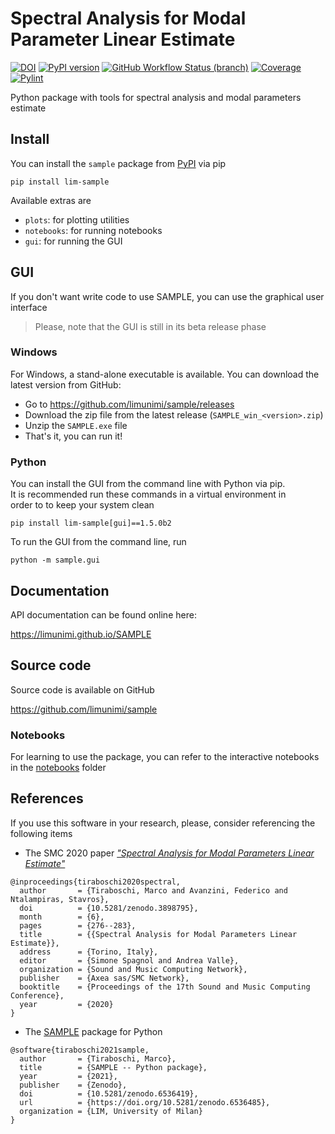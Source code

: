 # Spectral Analysis for Modal Parameter Linear Estimate
[![DOI](https://zenodo.org/badge/342648141.svg)](https://zenodo.org/badge/latestdoi/342648141)
[![PyPI version](https://badge.fury.io/py/lim-sample.svg)](https://badge.fury.io/py/lim-sample)
[![GitHub Workflow Status (branch)](https://img.shields.io/github/workflow/status/limunimi/sample/main/main?event=push)](https://github.com/limunimi/sample/actions?query=workflow%3Amain)
[![Coverage](https://gist.githubusercontent.com/chromaticisobar/fb3ce2e55493c80839ca8985d0c38146/raw/lim-sample-coverage-badge.svg)](https://github.com/limunimi/sample/actions?query=workflow%3Amain)
[![Pylint](https://gist.githubusercontent.com/chromaticisobar/fb3ce2e55493c80839ca8985d0c38146/raw/lim-sample-pylint-badge.svg)](https://github.com/limunimi/sample/actions?query=workflow%3Amain)

Python package with tools for spectral analysis and modal parameters estimate

## Install
You can install the `sample` package from [PyPI](https://pypi.org/project/lim-sample) via pip

```
pip install lim-sample
```

Available extras are
 - `plots`: for plotting utilities
 - `notebooks`: for running notebooks
 - `gui`: for running the GUI

## GUI
If you don't want write code to use SAMPLE,
you can use the graphical user interface

> Please, note that the GUI is still in its beta release phase

### Windows
For Windows, a stand-alone executable is available. You can download the
latest version from GitHub:

 - Go to https://github.com/limunimi/sample/releases
 - Download the zip file from the latest release (`SAMPLE_win_<version>.zip`)
 - Unzip the `SAMPLE.exe` file
 - That's it, you can run it!

### Python
You can install the GUI from the command line with Python via pip.  
It is recommended run these commands in a virtual environment in  
order to to keep your system clean

```
pip install lim-sample[gui]==1.5.0b2
```

To run the GUI from the command line, run

```
python -m sample.gui
```

## Documentation
API documentation can be found online here:

https://limunimi.github.io/SAMPLE

## Source code
Source code is available on GitHub

https://github.com/limunimi/sample

### Notebooks
For learning to use the package, you can refer to the interactive
notebooks in the [notebooks](https://github.com/limunimi/sample/tree/master/notebooks) folder

## References
If you use this software in your research, please, consider referencing the following items
 - The SMC 2020 paper [_"Spectral Analysis for Modal Parameters Linear Estimate"_](https://doi.org/10.5281/zenodo.3898795)
```
@inproceedings{tiraboschi2020spectral,
  author       = {Tiraboschi, Marco and Avanzini, Federico and Ntalampiras, Stavros},
  doi          = {10.5281/zenodo.3898795},
  month        = {6},
  pages        = {276--283},
  title        = {{Spectral Analysis for Modal Parameters Linear Estimate}},
  address      = {Torino, Italy},
  editor       = {Simone Spagnol and Andrea Valle},
  organization = {Sound and Music Computing Network},
  publisher    = {Axea sas/SMC Network},
  booktitle    = {Proceedings of the 17th Sound and Music Computing Conference},
  year         = {2020}
}
```
 - The [SAMPLE](https://doi.org/10.5281/zenodo.6536419) package for Python
```
@software{tiraboschi2021sample,
  author       = {Tiraboschi, Marco},
  title        = {SAMPLE -- Python package},
  year         = {2021},
  publisher    = {Zenodo},
  doi          = {10.5281/zenodo.6536419},
  url          = {https://doi.org/10.5281/zenodo.6536485},
  organization = {LIM, University of Milan}
}
```
